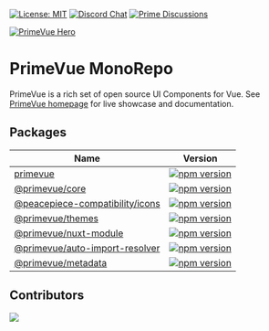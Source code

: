 [![License: MIT](https://img.shields.io/badge/License-MIT-yellow.svg)](https://opensource.org/licenses/MIT)
[![Discord Chat](https://img.shields.io/discord/557940238991753223.svg?color=7289da&label=chat&logo=discord)](https://discord.gg/gzKFYnpmCY)
[![Prime Discussions](https://img.shields.io/github/discussions-search?query=org%3Aprimefaces&logo=github&label=Prime%20Discussions&link=https%3A%2F%2Fgithub.com%2Forgs%2Fprimefaces%2Fdiscussions)](https://github.com/orgs/primefaces/discussions)

[![PrimeVue Hero](https://www.primefaces.org/static/social/primevue-preview.jpg)](https://primevue.org/)

# PrimeVue MonoRepo

PrimeVue is a rich set of open source UI Components for Vue. See [PrimeVue homepage](https://primevue.org/) for live showcase and documentation.

## Packages

| Name                                                                                                               | Version                                                                                                                                    |
| ------------------------------------------------------------------------------------------------------------------ | ------------------------------------------------------------------------------------------------------------------------------------------ |
| [primevue](https://github.com/primefaces/primevue/tree/master/packages/primevue)                                   | [![npm version](https://badge.fury.io/js/primevue.svg)](https://badge.fury.io/js/primevue)                                                 |
| [@primevue/core](https://github.com/primefaces/primevue/tree/master/packages/core)                                 | [![npm version](https://badge.fury.io/js/@primevue%2Fcore.svg)](https://badge.fury.io/js/@primevue%2Fcore)                                 |
| [@peacepiece-compatibility/icons](https://github.com/primefaces/primevue/tree/master/packages/icons)               | [![npm version](https://badge.fury.io/js/@primevue%2Ficons.svg)](https://badge.fury.io/js/@primevue%2Ficons)                               |
| [@primevue/themes](https://github.com/primefaces/primevue/tree/master/packages/themes)                             | [![npm version](https://badge.fury.io/js/@primevue%2Fthemes.svg)](https://badge.fury.io/js/@primevue%2Fthemes)                             |
| [@primevue/nuxt-module](https://github.com/primefaces/primevue/tree/master/packages/nuxt-module)                   | [![npm version](https://badge.fury.io/js/@primevue%2Fnuxt-module.svg)](https://badge.fury.io/js/@primevue%2Fnuxt-module)                   |
| [@primevue/auto-import-resolver](https://github.com/primefaces/primevue/tree/master/packages/auto-import-resolver) | [![npm version](https://badge.fury.io/js/@primevue%2Fauto-import-resolver.svg)](https://badge.fury.io/js/@primevue%2Fauto-import-resolver) |
| [@primevue/metadata](https://github.com/primefaces/primevue/tree/master/packages/metadata)                         | [![npm version](https://badge.fury.io/js/@primevue%2Fmetadata.svg)](https://badge.fury.io/js/@primevue%2Fmetadata)                         |

## Contributors

<a href="https://github.com/primefaces/primevue/graphs/contributors">
  <img src="https://contrib.rocks/image?repo=primefaces/primevue" />
</a>
